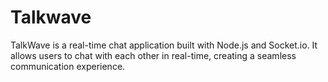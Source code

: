 # Talkwave
TalkWave is a real-time chat application built with Node.js and Socket.io. It allows users to chat with each other in real-time, creating a seamless communication experience.
